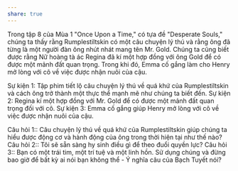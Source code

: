 ```yaml
---
share: true
---
```

Trong tập 8 của Mùa 1 "Once Upon a Time," có tựa đề "Desperate Souls," chúng ta thấy rằng Rumplestiltskin có một câu chuyện lý thú và rằng ông đã từng là một người đàn ông nhút nhát mang tên Mr. Gold. Chúng ta cũng biết được rằng Nữ hoàng tà ác Regina đã kí một hợp đồng với ông Gold để có được một mảnh đất quan trọng. Trong khi đó, Emma cố gắng làm cho Henry mở lòng với cô về việc được nhận nuôi của cậu.

Sự kiện 1: Tập phim tiết lộ câu chuyện lý thú về quá khứ của Rumplestiltskin và cách ông trở thành một thực thể mạnh mẽ như chúng ta biết đến. 
Sự kiện 2: Regina kí một hợp đồng với Mr. Gold để có được một mảnh đất quan trọng đối với cô. 
Sự kiện 3: Emma cố gắng giúp Henry mở lòng với cô về việc được nhận nuôi của cậu.

Câu hỏi 1:: Câu chuyện lý thú về quá khứ của Rumplestiltskin giúp chúng ta hiểu được động cơ và hành động của ông trong thời hiện tại như thế nào?
Câu hỏi 2:: Tôi sẽ sẵn sàng hy sinh điều gì để theo đuổi quyền lực?
Câu hỏi 3:: Bạn có một trái tim, một trí tuệ và một linh hồn. Sử dụng chúng và đừng bao giờ để bất kỳ ai nói bạn không thể - Ý nghĩa câu của Bạch Tuyết nói?
